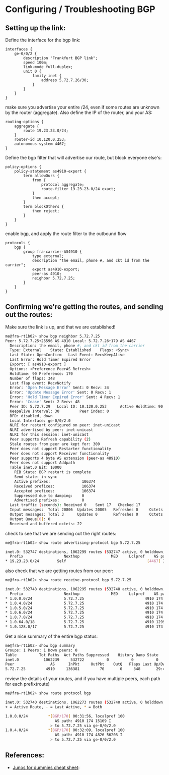 # Configuring / Troubleshooting BGP

## Setting up the link: 

Define the interface for the bgp link: 
```
interfaces {
    ge-0/0/2 {
        description "Frankfurt BGP link";
        speed 100m;
        link-mode full-duplex;
        unit 0 {
            family inet {
                address 5.72.7.26/30;
            }
        }
    }
}
```

make sure you advertise your entire /24, even if some routes are unknown by the router (aggregate).  Also define the IP of the router, and your AS: 
```
routing-options {
    aggregate {
        route 19.23.23.0/24;
    }
    router-id 10.120.0.253;
    autonomous-system 4467;
}
```

Define the bgp filter that will advertise our route, but block everyone else's: 
```
policy-options {
    policy-statement as4910-export {
        term allowOurs {
            from {
                protocol aggregate;
                route-filter 19.23.23.0/24 exact;
            }
            then accept;
        }
        term blockOthers {
            then reject;
        }
    }
}
```

enable bgp, and apply the route filter to the outbound flow
```
protocols {
    bgp {
        group fra-carrier-AS4910 {
            type external;
            description "the email, phone #, and ckt id from the carrier";
            export as4910-export;
            peer-as 4910;
            neighbor 5.72.7.25;
        }
    }
}
```

## Confirming we're getting the routes, and sending out the routes: 
Make sure the link is up, and that we are established!  
```bash
me@fra-rt1b02> show bgp neighbor 5.72.7.25
Peer: 5.72.7.25+25596 AS 4910 Local: 5.72.7.26+179 AS 4467
  Description: the email, phone #, and ckt id from the carrier
  Type: External    State: Established    Flags: <Sync>
  Last State: OpenConfirm   Last Event: RecvKeepAlive
  Last Error: Hold Timer Expired Error
  Export: [ as4910-export ]
  Options: <Preference PeerAS Refresh>
  Holdtime: 90 Preference: 170
  Number of flaps: 348
  Last flap event: RecvNotify
  Error: 'Open Message Error' Sent: 0 Recv: 34
  Error: 'Update Message Error' Sent: 0 Recv: 1
  Error: 'Hold Timer Expired Error' Sent: 4 Recv: 1
  Error: 'Cease' Sent: 2 Recv: 48
  Peer ID: 5.72.7.29   Local ID: 10.120.0.253      Active Holdtime: 90
  Keepalive Interval: 30         Peer index: 0
  BFD: disabled, down
  Local Interface: ge-0/0/2.0
  NLRI for restart configured on peer: inet-unicast
  NLRI advertised by peer: inet-unicast
  NLRI for this session: inet-unicast
  Peer supports Refresh capability (2)
  Stale routes from peer are kept for: 300
  Peer does not support Restarter functionality
  Peer does not support Receiver functionality
  Peer supports 4 byte AS extension (peer-as 48910)
  Peer does not support Addpath
  Table inet.0 Bit: 10000
    RIB State: BGP restart is complete
    Send state: in sync
    Active prefixes:              106374
    Received prefixes:            106374
    Accepted prefixes:            106374
    Suppressed due to damping:    0
    Advertised prefixes:          0
  Last traffic (seconds): Received 0    Sent 17   Checked 17
  Input messages:  Total 20806  Updates 20805   Refreshes 0     Octets 1664188
  Output messages: Total 3      Updates 0       Refreshes 0     Octets 97
  Output Queue[0]: 0
  Received and buffered octets: 22
```

check to see that we are sending out the right routes: 
```bash
me@fra-rt1b02> show route advertising-protocol bgp 5.72.7.25

inet.0: 532747 destinations, 1062299 routes (532747 active, 0 holddown, 0 hidden)
  Prefix                  Nexthop              MED     Lclpref    AS path
* 19.23.23.0/24        Self                                    [4467] I
```

also check that we are getting routes from our peer: 
```bash
me@fra-rt1b02> show route receive-protocol bgp 5.72.7.25

inet.0: 532748 destinations, 1062295 routes (532748 active, 0 holddown, 0 hidden)
  Prefix                  Nexthop              MED     Lclpref    AS path
* 1.0.0.0/24              5.72.7.25                           4910 174 15169 I
* 1.0.4.0/24              5.72.7.25                           4910 174 4826 56203 I
* 1.0.5.0/24              5.72.7.25                           4910 174 4826 56203 I
* 1.0.6.0/24              5.72.7.25                           4910 174 4826 56203 I
* 1.0.7.0/24              5.72.7.25                           4910 174 4826 56203 56203 56203 I
* 1.0.64.0/18             5.72.7.25                           4910 1299 3356 2516 7670 18144 I
* 1.0.128.0/17            5.72.7.25                           4910 174 38040 9737 I
```

Get a nice summary of the entire bgp status: 
```bash
me@fra-rt1b02> show bgp summary
Groups: 1 Peers: 1 Down peers: 0
Table          Tot Paths  Act Paths Suppressed    History Damp State    Pending
inet.0           1062239     532722          0          0          0          0
Peer                AS      InPkt     OutPkt    OutQ   Flaps Last Up/Dwn State|#Active/Received/Accepted/Damped...
5.72.7.25         4910     136381         70       0     348       29:43 529699/529699/529699/0 0/0/0/0
```

review the details of your routes, and if you have multiple peers, each path for each prefix(route)
```bash
me@fra-rt1b02> show route protocol bgp

inet.0: 532740 destinations, 1062273 routes (532740 active, 0 holddown, 0 hidden)
+ = Active Route, - = Last Active, * = Both

1.0.0.0/24         *[BGP/170] 00:31:56, localpref 100
                      AS path: 4910 174 15169 I
                    > to 5.72.7.25 via ge-0/0/2.0
1.0.4.0/24         *[BGP/170] 00:32:09, localpref 100
                      AS path: 4910 174 4826 56203 I
                    > to 5.72.7.25 via ge-0/0/2.0
```



## References: 
- [Junos for dummies cheat sheet](http://www.dummies.com/how-to/content/junos-os-for-dummies-cheat-sheet.html): 